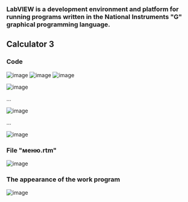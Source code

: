 ### LabVIEW is a development environment and platform for running programs written in the National Instruments "G" graphical programming language.

## Calculator 3
### Code
![image](https://github.com/user-attachments/assets/d6a4518b-d6bd-41db-979a-6fe1e2da86f9)
![image](https://github.com/user-attachments/assets/a819127a-db3d-42e5-b6dc-3fc4b1d4f96c)
![image](https://github.com/user-attachments/assets/d578505e-c700-454e-93c3-ba4827463a1e)

![image](https://github.com/user-attachments/assets/9d0bd878-1386-490d-9445-cfed6d423b7b)

...

![image](https://github.com/user-attachments/assets/2ca53d9c-9e3e-4d88-98b6-d79f4d97c067)

...

![image](https://github.com/user-attachments/assets/6a5f3adc-859a-4835-b1c4-c324c02e4457)

### File "меню.rtm"
![image](https://github.com/user-attachments/assets/40b18094-57e5-4ab8-a5e1-c39e700741d4)

### The appearance of the work program
![image](https://github.com/user-attachments/assets/39bc075a-9098-4ed8-bd76-5d2e86f86cf0)

